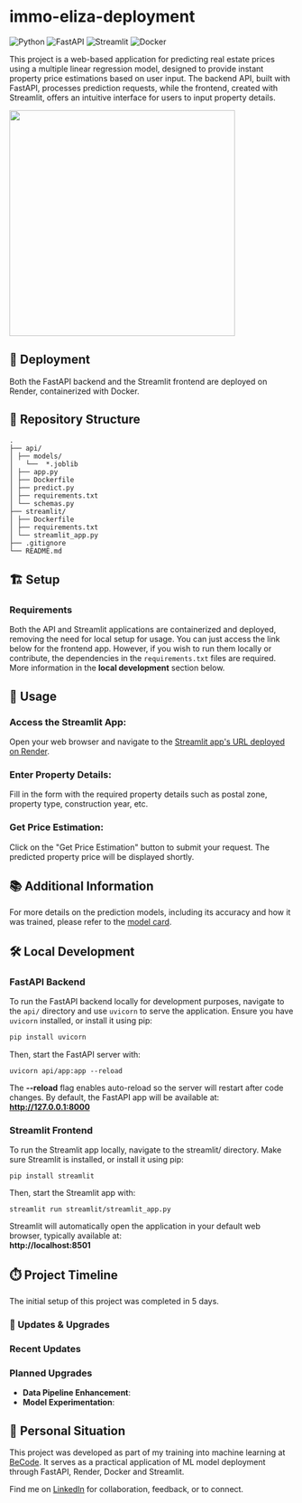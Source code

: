# immo-eliza-deployment

![Python](https://img.shields.io/badge/Python-3776AB?style=for-the-badge&logo=python&logoColor=white)
![FastAPI](https://img.shields.io/badge/FastAPI-005571?style=for-the-badge&logo=fastapi)
![Streamlit](https://img.shields.io/badge/Streamlit-FF4B4B?style=for-the-badge&logo=Streamlit&logoColor=white)
![Docker](https://img.shields.io/badge/Docker-2496ED?style=for-the-badge&logo=Docker&logoColor=white)

This project is a web-based application for predicting real estate prices using a multiple linear regression model, designed to provide instant property price estimations based on user input. The backend API, built with FastAPI, processes prediction requests, while the frontend, created with Streamlit, offers an intuitive interface for users to input property details.

<img src="https://encrypted-tbn0.gstatic.com/images?q=tbn:ANd9GcT01IkDyU9bH5UomGTvFmkPvs_hv57RztooaQ&s" width="400" height="auto"/>

## 🚀 Deployment

Both the FastAPI backend and the Streamlit frontend are deployed on Render, containerized with Docker.

## 📂 Repository Structure
```
.
├── api/
│ ├── models/
│   └──  *.joblib
│ ├── app.py
│ ├── Dockerfile
│ ├── predict.py
│ ├── requirements.txt
│ └── schemas.py
├── streamlit/
│ ├── Dockerfile
│ ├── requirements.txt
│ └── streamlit_app.py
├── .gitignore
└── README.md
```

## 🏗️ Setup

### Requirements

Both the API and Streamlit applications are containerized and deployed, removing the need for local setup for usage. You can just access the link below for the frontend app. However, if you wish to run them locally or contribute, the dependencies in the `requirements.txt` files are required. More information in the **local development** section below.

## 🔮 Usage
### Access the Streamlit App:
Open your web browser and navigate to the [Streamlit app's URL deployed on Render](https://immo-eliza-deployment-streamlit.onrender.com/).

### Enter Property Details:
Fill in the form with the required property details such as postal zone, property type, construction year, etc.

### Get Price Estimation:
Click on the "Get Price Estimation" button to submit your request. The predicted property price will be displayed shortly.

## 📚 Additional Information
For more details on the prediction models, including its accuracy and how it was trained, please refer to the [model card](https://github.com/CoViktor/immo-eliza-ml/blob/main/modelscard.md).

## 🛠️ Local Development

### FastAPI Backend

To run the FastAPI backend locally for development purposes, navigate to the `api/` directory and use `uvicorn` to serve the application. Ensure you have `uvicorn` installed, or install it using pip:

```sh
pip install uvicorn
```
Then, start the FastAPI server with:
```
uvicorn api/app:app --reload
```
The **--reload** flag enables auto-reload so the server will restart after code changes. By default, the FastAPI app will be available at: <br> **http://127.0.0.1:8000**

### Streamlit Frontend
To run the Streamlit app locally, navigate to the streamlit/ directory. Make sure Streamlit is installed, or install it using pip:
```
pip install streamlit
```
Then, start the Streamlit app with:
```
streamlit run streamlit/streamlit_app.py
```
Streamlit will automatically open the application in your default web browser, typically available at: <br> **http://localhost:8501**



## ⏱️ Project Timeline
The initial setup of this project was completed in 5 days.

### 🔧 Updates & Upgrades
### Recent Updates

### Planned Upgrades
- **Data Pipeline Enhancement**: 
- **Model Experimentation**: 

## 📌 Personal Situation
This project was developed as part of my training into machine learning at [BeCode](https://becode.org/). It serves as a practical application of ML model deployment through FastAPI, Render, Docker and Streamlit.

Find me on [LinkedIn](https://www.linkedin.com/in/viktor-cosaert/) for collaboration, feedback, or to connect.